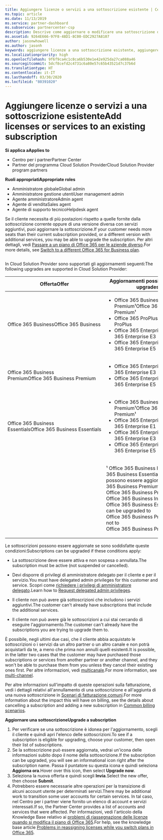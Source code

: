 ```yaml
---
title: Aggiungere licenze o servizi a una sottoscrizione esistente | Centro
ms.topic: article
ms.date: 11/13/2019
ms.service: partner-dashboard
ms.subservice: partnercenter-csp
description: Descrive come aggiornare o modificare una sottoscrizione del cliente, ad esempio aggiungendo più licenze o postazioni o passando a una versione con servizi differenti.
ms.assetid: 9264E666-97F8-48D1-8C00-EDC2927A8107
author: jasonwhowell
ms.author: jasonh
keywords: aggiungere licenze a una sottoscrizione esistente, aggiungere postazioni a una sottoscrizione esistente, modificare una sottoscrizione, cambiare una sottoscrizione, acquistare ulteriori licenze per un cliente
ms.localizationpriority: high
ms.openlocfilehash: 9f6f9ca4c1c8ca6b530e1e42e925da27ca088a46
ms.sourcegitcommit: 5dcf8cefd2c4731c6a80e57c65b43521d7c37b6d
ms.translationtype: HT
ms.contentlocale: it-IT
ms.lasthandoff: 03/30/2020
ms.locfileid: "80391020"
---
```

# <a name="add-licenses-or-services-to-an-existing-subscription"></a><span data-ttu-id="1bed6-104">Aggiungere licenze o servizi a una sottoscrizione esistente</span><span class="sxs-lookup"><span data-stu-id="1bed6-104">Add licenses or services to an existing subscription</span></span>

<span data-ttu-id="1bed6-105">**Si applica a**</span><span class="sxs-lookup"><span data-stu-id="1bed6-105">**Applies to**</span></span>

- <span data-ttu-id="1bed6-106">Centro per i partner</span><span class="sxs-lookup"><span data-stu-id="1bed6-106">Partner Center</span></span>
- <span data-ttu-id="1bed6-107">Partner del programma Cloud Solution Provider</span><span class="sxs-lookup"><span data-stu-id="1bed6-107">Cloud Solution Provider program partners</span></span>

<span data-ttu-id="1bed6-108">**Ruoli appropriati**</span><span class="sxs-lookup"><span data-stu-id="1bed6-108">**Appropriate roles**</span></span>

- <span data-ttu-id="1bed6-109">Amministratore globale</span><span class="sxs-lookup"><span data-stu-id="1bed6-109">Global admin</span></span>
- <span data-ttu-id="1bed6-110">Amministratore gestione utenti</span><span class="sxs-lookup"><span data-stu-id="1bed6-110">User management admin</span></span>
- <span data-ttu-id="1bed6-111">Agente amministratore</span><span class="sxs-lookup"><span data-stu-id="1bed6-111">Admin agent</span></span>
- <span data-ttu-id="1bed6-112">Agente di vendita</span><span class="sxs-lookup"><span data-stu-id="1bed6-112">Sales agent</span></span>
- <span data-ttu-id="1bed6-113">Agente di supporto tecnico</span><span class="sxs-lookup"><span data-stu-id="1bed6-113">Helpdesk agent</span></span>

<span data-ttu-id="1bed6-114">Se il cliente necessita di più postazioni rispetto a quelle fornite dalla sottoscrizione corrente oppure di una versione diversa con servizi aggiuntivi, puoi aggiornare la sottoscrizione.</span><span class="sxs-lookup"><span data-stu-id="1bed6-114">If your customer needs more seats than their current subscription provided, or a different version with additional services, you may be able to upgrade the subscription.</span></span> <span data-ttu-id="1bed6-115">Per altri dettagli, vedi [Passare a un piano di Office 365 per le aziende diverso](https://go.microsoft.com/fwlink/p/?LinkId=723577).</span><span class="sxs-lookup"><span data-stu-id="1bed6-115">For more details, see [Switch to a different Office 365 for Business plan](https://go.microsoft.com/fwlink/p/?LinkId=723577).</span></span>

## <a href="" id="upgradesubscription"></a>


<span data-ttu-id="1bed6-116">In Cloud Solution Provider sono supportati gli aggiornamenti seguenti:</span><span class="sxs-lookup"><span data-stu-id="1bed6-116">The following upgrades are supported in Cloud Solution Provider:</span></span>

<table>
<colgroup>
<col width="50%" />
<col width="50%" />
</colgroup>
<thead>
<tr class="header">
<th><span data-ttu-id="1bed6-117">Offerta</span><span class="sxs-lookup"><span data-stu-id="1bed6-117">Offer</span></span></th>
<th><span data-ttu-id="1bed6-118">Aggiornamenti possibili</span><span class="sxs-lookup"><span data-stu-id="1bed6-118">Possible upgrades</span></span></th>
</tr>
</thead>
<tbody>
<tr class="odd">
<td><span data-ttu-id="1bed6-119">Office 365 Business</span><span class="sxs-lookup"><span data-stu-id="1bed6-119">Office 365 Business</span></span></td>
<td><ul>
<li><span data-ttu-id="1bed6-120">Office 365 Business Premium¹</span><span class="sxs-lookup"><span data-stu-id="1bed6-120">Office 365 Business Premium¹</span></span></li>
<li><span data-ttu-id="1bed6-121">Office 365 ProPlus</span><span class="sxs-lookup"><span data-stu-id="1bed6-121">Office 365 ProPlus</span></span></li>
<li><span data-ttu-id="1bed6-122">Office 365 Enterprise E3</span><span class="sxs-lookup"><span data-stu-id="1bed6-122">Office 365 Enterprise E3</span></span></li>
<li><span data-ttu-id="1bed6-123">Office 365 Enterprise E5</span><span class="sxs-lookup"><span data-stu-id="1bed6-123">Office 365 Enterprise E5</span></span></li>
</ul></td>
</tr>
<tr class="even">
<td><span data-ttu-id="1bed6-124">Office 365 Business Premium</span><span class="sxs-lookup"><span data-stu-id="1bed6-124">Office 365 Business Premium</span></span></td>
<td><ul>
<li><span data-ttu-id="1bed6-125">Office 365 Enterprise E3</span><span class="sxs-lookup"><span data-stu-id="1bed6-125">Office 365 Enterprise E3</span></span></li>
<li><span data-ttu-id="1bed6-126">Office 365 Enterprise E5</span><span class="sxs-lookup"><span data-stu-id="1bed6-126">Office 365 Enterprise E5</span></span></li>
</ul></td>
</tr>
<tr class="odd">
<td><span data-ttu-id="1bed6-127">Office 365 Business Essentials</span><span class="sxs-lookup"><span data-stu-id="1bed6-127">Office 365 Business Essentials</span></span></td>
<td><ul>
<li><span data-ttu-id="1bed6-128">Office 365 Business Premium¹</span><span class="sxs-lookup"><span data-stu-id="1bed6-128">Office 365 Business Premium¹</span></span></li>
<li><span data-ttu-id="1bed6-129">Office 365 Enterprise E1</span><span class="sxs-lookup"><span data-stu-id="1bed6-129">Office 365 Enterprise E1</span></span></li>
<li><span data-ttu-id="1bed6-130">Office 365 Enterprise E3</span><span class="sxs-lookup"><span data-stu-id="1bed6-130">Office 365 Enterprise E3</span></span></li>
<li><span data-ttu-id="1bed6-131">Office 365 Enterprise E5</span><span class="sxs-lookup"><span data-stu-id="1bed6-131">Office 365 Enterprise E5</span></span></li>
</ul></td>
</tr>
<tr class="even">
<td></td>
<td><p><span data-ttu-id="1bed6-132">¹ Office 365 Business India e Office 365 Business Essentials India possono essere aggiornati a Office 365 Business Premium India, non a Office 365 Business Premium.</span><span class="sxs-lookup"><span data-stu-id="1bed6-132">¹ Office 365 Business India and Office 365 Business Essentials India can be upgraded to Office 365 Business Premium India, not to Office 365 Business Premium.</span></span></p></td>
</tr>
</tbody>
</table>

<span data-ttu-id="1bed6-133">Le sottoscrizioni possono essere aggiornate se sono soddisfatte queste condizioni:</span><span class="sxs-lookup"><span data-stu-id="1bed6-133">Subscriptions can be upgraded if these conditions apply:</span></span>

-   <span data-ttu-id="1bed6-134">La sottoscrizione deve essere attiva e non sospesa o annullata.</span><span class="sxs-lookup"><span data-stu-id="1bed6-134">The subscription must be active (not suspended or cancelled).</span></span>

-   <span data-ttu-id="1bed6-135">Devi disporre di privilegi di amministratore delegato per il cliente e per il servizio.</span><span class="sxs-lookup"><span data-stu-id="1bed6-135">You must have delegated admin privileges for this customer and service.</span></span> <span data-ttu-id="1bed6-136">Scopri come [richiedere i privilegi di amministratore delegato](request-a-relationship-with-a-customer.md).</span><span class="sxs-lookup"><span data-stu-id="1bed6-136">Learn how to [Request delegated admin privileges](request-a-relationship-with-a-customer.md).</span></span>

-   <span data-ttu-id="1bed6-137">Il cliente non può avere già sottoscrizioni che includono i servizi aggiuntivi.</span><span class="sxs-lookup"><span data-stu-id="1bed6-137">The customer can't already have subscriptions that include the additional services.</span></span>

-   <span data-ttu-id="1bed6-138">Il cliente non può avere già le sottoscrizioni a cui stai cercando di eseguire l'aggiornamento.</span><span class="sxs-lookup"><span data-stu-id="1bed6-138">The customer can't already have the subscriptions you are trying to upgrade them to.</span></span>

<span data-ttu-id="1bed6-139">È possibile, negli ultimi due casi, che il cliente abbia acquistato le sottoscrizioni o i servizi da un altro partner o un altro canale e non potrà acquistarli da te, a meno che prima non annulli quelli esistenti.</span><span class="sxs-lookup"><span data-stu-id="1bed6-139">It is possible, in the latter two cases that the customer may have purchased those subscriptions or services from another partner or another channel, and they won't be able to purchase them from you unless they cancel their existing ones first.</span></span> <span data-ttu-id="1bed6-140">Per altre informazioni, vedi [multicanale](multichannel.md).</span><span class="sxs-lookup"><span data-stu-id="1bed6-140">For more information, see [multi-channel](multichannel.md).</span></span>

<span data-ttu-id="1bed6-141">Per altre informazioni sull'impatto di queste operazioni sulla fatturazione, vedi i dettagli relativi all'annullamento di una sottoscrizione e all'aggiunta di una nuova sottoscrizione in [Scenari di fatturazione comuni](common-billing-scenarios.md).</span><span class="sxs-lookup"><span data-stu-id="1bed6-141">For more information about the impact this will have on billing, see the details about cancelling a subscription and adding a new subscription in [Common billing scenarios](common-billing-scenarios.md).</span></span>

<span data-ttu-id="1bed6-142">**Aggiornare una sottoscrizione**</span><span class="sxs-lookup"><span data-stu-id="1bed6-142">**Upgrade a subscription**</span></span>

1.  <span data-ttu-id="1bed6-143">Per verificare se una sottoscrizione è idonea per l'aggiornamento, scegli il cliente e quindi apri l'elenco delle sottoscrizioni.</span><span class="sxs-lookup"><span data-stu-id="1bed6-143">To see if a subscription is eligible for upgrading, choose your customer, then open their list of subscriptions.</span></span>
2.  <span data-ttu-id="1bed6-144">Se la sottoscrizione può essere aggiornata, vedrai un'icona delle informazioni subito dopo il nome della sottoscrizione.</span><span class="sxs-lookup"><span data-stu-id="1bed6-144">If the subscription can be upgraded, you will see an informational icon right after the subscription name.</span></span> <span data-ttu-id="1bed6-145">Passa il puntatore su questa icona e quindi seleziona **Aggiorna ora**.</span><span class="sxs-lookup"><span data-stu-id="1bed6-145">Hover over this icon, then select **Upgrade now**.</span></span>
3.  <span data-ttu-id="1bed6-146">Seleziona la nuova offerta e quindi scegli **Invia**.</span><span class="sxs-lookup"><span data-stu-id="1bed6-146">Select the new offer, then choose **Submit**.</span></span>
4.  <span data-ttu-id="1bed6-147">Potrebbero essere necessarie altre operazioni per la transizione di alcuni account utente per determinati servizi.</span><span class="sxs-lookup"><span data-stu-id="1bed6-147">There may be additional work to transition some user accounts for certain services.</span></span> <span data-ttu-id="1bed6-148">In tal caso, nel Centro per i partner viene fornito un elenco di account e servizi interessati.</span><span class="sxs-lookup"><span data-stu-id="1bed6-148">If so, the Partner Center provides a list of accounts and services that were affected.</span></span> <span data-ttu-id="1bed6-149">Per informazioni, vedi l'articolo della Knowledge Base relativo ai [problemi di riassegnazione delle licenze quando si modifica il piano di Office 365](https://go.microsoft.com/fwlink/p/?LinkId=723576).</span><span class="sxs-lookup"><span data-stu-id="1bed6-149">For help, see the knowledge base article [Problems in reassigning licenses while you switch plans in Office 365](https://go.microsoft.com/fwlink/p/?LinkId=723576).</span></span>

 

 



